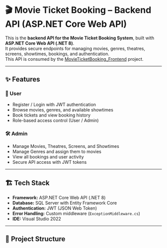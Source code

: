 # 🎬 Movie Ticket Booking – Backend API (ASP.NET Core Web API)

This is the **backend API for the Movie Ticket Booking System**, built with **ASP.NET Core Web API (.NET 8)**.  
It provides secure endpoints for managing movies, genres, theatres, screens, showtimes, bookings, and authentication.  
This API is consumed by the [MovieTicketBooking_Frontend](https://github.com/Prit-Kanani/MovieTicketBooking_Frontend) project.

---

## ✨ Features

### 👤 User
- Register / Login with JWT authentication
- Browse movies, genres, and available showtimes
- Book tickets and view booking history
- Role-based access control (User / Admin)

### 🛠️ Admin
- Manage Movies, Theatres, Screens, and Showtimes
- Manage Genres and assign them to movies
- View all bookings and user activity
- Secure API access with JWT tokens

---

## 🏗️ Tech Stack

- **Framework:** ASP.NET Core Web API (.NET 8)
- **Database:** SQL Server with Entity Framework Core
- **Authentication:** JWT (JSON Web Token)
- **Error Handling:** Custom middleware (`ExceptionMiddleware.cs`)
- **IDE:** Visual Studio 2022

---

## 📂 Project Structure

